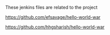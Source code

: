 These jenkins files are related to the project 

https://github.com/efsavage/hello-world-war

https://github.com/hhgsharish/hello-world-war
